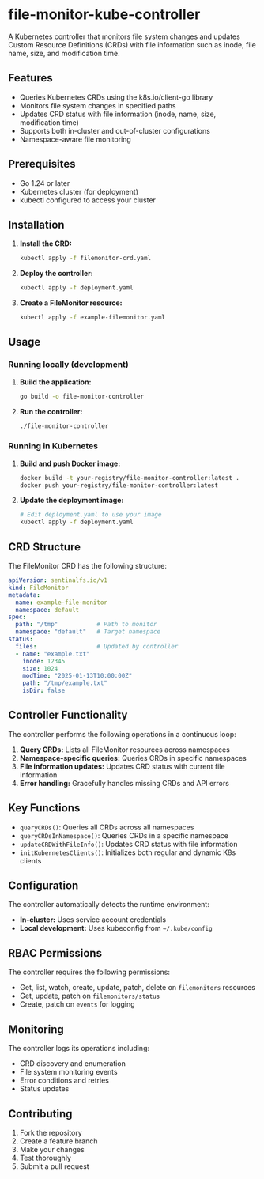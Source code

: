 # file-monitor-kube-controller

A Kubernetes controller that monitors file system changes and updates Custom Resource Definitions (CRDs) with file information such as inode, file name, size, and modification time.

## Features

- Queries Kubernetes CRDs using the k8s.io/client-go library
- Monitors file system changes in specified paths
- Updates CRD status with file information (inode, name, size, modification time)
- Supports both in-cluster and out-of-cluster configurations
- Namespace-aware file monitoring

## Prerequisites

- Go 1.24 or later
- Kubernetes cluster (for deployment)
- kubectl configured to access your cluster

## Installation

1. **Install the CRD:**
   ```bash
   kubectl apply -f filemonitor-crd.yaml
   ```

2. **Deploy the controller:**
   ```bash
   kubectl apply -f deployment.yaml
   ```

3. **Create a FileMonitor resource:**
   ```bash
   kubectl apply -f example-filemonitor.yaml
   ```

## Usage

### Running locally (development)

1. **Build the application:**
   ```bash
   go build -o file-monitor-controller
   ```

2. **Run the controller:**
   ```bash
   ./file-monitor-controller
   ```

### Running in Kubernetes

1. **Build and push Docker image:**
   ```bash
   docker build -t your-registry/file-monitor-controller:latest .
   docker push your-registry/file-monitor-controller:latest
   ```

2. **Update the deployment image:**
   ```bash
   # Edit deployment.yaml to use your image
   kubectl apply -f deployment.yaml
   ```

## CRD Structure

The FileMonitor CRD has the following structure:

```yaml
apiVersion: sentinalfs.io/v1
kind: FileMonitor
metadata:
  name: example-file-monitor
  namespace: default
spec:
  path: "/tmp"           # Path to monitor
  namespace: "default"   # Target namespace
status:
  files:                 # Updated by controller
  - name: "example.txt"
    inode: 12345
    size: 1024
    modTime: "2025-01-13T10:00:00Z"
    path: "/tmp/example.txt"
    isDir: false
```

## Controller Functionality

The controller performs the following operations in a continuous loop:

1. **Query CRDs:** Lists all FileMonitor resources across namespaces
2. **Namespace-specific queries:** Queries CRDs in specific namespaces
3. **File information updates:** Updates CRD status with current file information
4. **Error handling:** Gracefully handles missing CRDs and API errors

## Key Functions

- `queryCRDs()`: Queries all CRDs across all namespaces
- `queryCRDsInNamespace()`: Queries CRDs in a specific namespace
- `updateCRDWithFileInfo()`: Updates CRD status with file information
- `initKubernetesClients()`: Initializes both regular and dynamic K8s clients

## Configuration

The controller automatically detects the runtime environment:
- **In-cluster:** Uses service account credentials
- **Local development:** Uses kubeconfig from `~/.kube/config`

## RBAC Permissions

The controller requires the following permissions:
- Get, list, watch, create, update, patch, delete on `filemonitors` resources
- Get, update, patch on `filemonitors/status`
- Create, patch on `events` for logging

## Monitoring

The controller logs its operations including:
- CRD discovery and enumeration
- File system monitoring events
- Error conditions and retries
- Status updates

## Contributing

1. Fork the repository
2. Create a feature branch
3. Make your changes
4. Test thoroughly
5. Submit a pull request